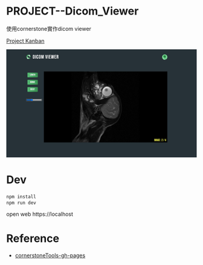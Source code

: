 # PROJECT--Dicom_Viewer
使用cornerstone實作dicom viewer

[Project Kanban](https://github.com/users/cabie8399/projects/2)


![](./img/0001.jpg)


# Dev

```
npm install
npm run dev
```

open web https://localhost



# Reference

- [cornerstoneTools-gh-pages](https://github.com/cornerstonejs/cornerstoneTools/tree/gh-pages)
